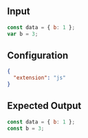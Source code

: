 
## Input
```javascript input
const data = { b: 1 };
var b = 3;
```

## Configuration
```json configuration
{
  "extension": "js"
}
```

## Expected Output
```javascript expected output
const data = { b: 1 };
const b = 3;
```
